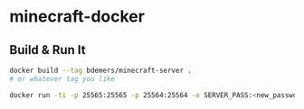 # minecraft-docker

Build & Run It
---------------

```bash
docker build --tag bdemers/minecraft-server . 
# or whatever tag you like

docker run -ti -p 25565:25565 -p 25564:25564 -e SERVER_PASS:<new_password_here>  bdemers/minecraft-server
```
